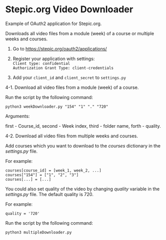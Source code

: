 # Stepic.org Video Downloader

Example of OAuth2 application for Stepic.org. 

Downloads all video files from a module (week) of a course or multiple weeks and courses.

1. Go to https://stepic.org/oauth2/applications/

2. Register your application with settings:  
`Client type: confidential`  
`Authorization Grant Type: client-credentials`

3. Add your `client_id` and `client_secret` to `settings.py`

4-1. Download all video files from a module (week) of a course.

Run the script by the following command:

```
python3 weekDownloader.py "154" "1" "." "720"
```

Arguments:

first - Course_id, second - Week index, third - folder name, forth - quality.

4-2. Download all video files from multiple weeks and courses.

Add courses which you want to download to the *courses* dictionary in the *settings.py* file.

For example:

```
courses[course_id] = [week_1, week_2, ...]
courses["154"] = ["1", "2", "3"]
courses[...] = [...]
```

You could also set quality of the video by changing *quality* variable in the *settings.py* file.
The default quality is 720.

For example:
```
quality = '720'
```

Run the script by the following command:

```
python3 multipleDownloader.py
```
